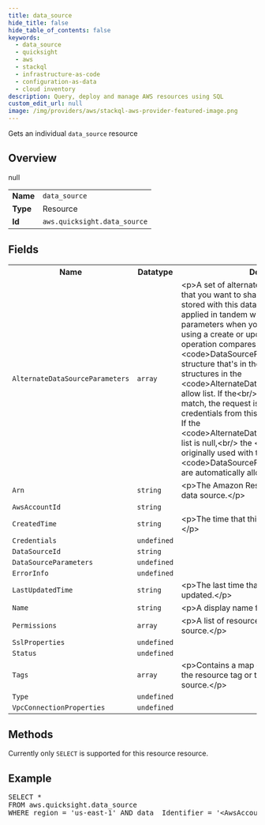 ```yaml
---
title: data_source
hide_title: false
hide_table_of_contents: false
keywords:
  - data_source
  - quicksight
  - aws
  - stackql
  - infrastructure-as-code
  - configuration-as-data
  - cloud inventory
description: Query, deploy and manage AWS resources using SQL
custom_edit_url: null
image: /img/providers/aws/stackql-aws-provider-featured-image.png
---
```

Gets an individual <code>data_source</code> resource

## Overview
<table><tbody>
<tr><td><b>Name</b></td><td><code>data_source</code></td></tr>
<tr><td><b>Type</b></td><td>Resource</td></tr>
null
<tr><td><b>Id</b></td><td><code>aws.quicksight.data_source</code></td></tr>
</tbody></table>

## Fields
<table><tbody>
<tr><th>Name</th><th>Datatype</th><th>Description</th></tr>
<tr><td><code>AlternateDataSourceParameters</code></td><td><code>array</code></td><td>&lt;p&gt;A set of alternate data source parameters that you want to share for the credentials&lt;br&#x2F;&gt;            stored with this data source. The credentials are applied in tandem with the data source&lt;br&#x2F;&gt;            parameters when you copy a data source by using a create or update request. The API&lt;br&#x2F;&gt;            operation compares the &lt;code&gt;DataSourceParameters&lt;&#x2F;code&gt; structure that's in the request&lt;br&#x2F;&gt;            with the structures in the &lt;code&gt;AlternateDataSourceParameters&lt;&#x2F;code&gt; allow list. If the&lt;br&#x2F;&gt;            structures are an exact match, the request is allowed to use the credentials from this&lt;br&#x2F;&gt;            existing data source. If the &lt;code&gt;AlternateDataSourceParameters&lt;&#x2F;code&gt; list is null,&lt;br&#x2F;&gt;            the &lt;code&gt;Credentials&lt;&#x2F;code&gt; originally used with this &lt;code&gt;DataSourceParameters&lt;&#x2F;code&gt;&lt;br&#x2F;&gt;            are automatically allowed.&lt;&#x2F;p&gt;</td></tr>
<tr><td><code>Arn</code></td><td><code>string</code></td><td>&lt;p&gt;The Amazon Resource Name (ARN) of the data source.&lt;&#x2F;p&gt;</td></tr>
<tr><td><code>AwsAccountId</code></td><td><code>string</code></td><td></td></tr>
<tr><td><code>CreatedTime</code></td><td><code>string</code></td><td>&lt;p&gt;The time that this data source was created.&lt;&#x2F;p&gt;</td></tr>
<tr><td><code>Credentials</code></td><td><code>undefined</code></td><td></td></tr>
<tr><td><code>DataSourceId</code></td><td><code>string</code></td><td></td></tr>
<tr><td><code>DataSourceParameters</code></td><td><code>undefined</code></td><td></td></tr>
<tr><td><code>ErrorInfo</code></td><td><code>undefined</code></td><td></td></tr>
<tr><td><code>LastUpdatedTime</code></td><td><code>string</code></td><td>&lt;p&gt;The last time that this data source was updated.&lt;&#x2F;p&gt;</td></tr>
<tr><td><code>Name</code></td><td><code>string</code></td><td>&lt;p&gt;A display name for the data source.&lt;&#x2F;p&gt;</td></tr>
<tr><td><code>Permissions</code></td><td><code>array</code></td><td>&lt;p&gt;A list of resource permissions on the data source.&lt;&#x2F;p&gt;</td></tr>
<tr><td><code>SslProperties</code></td><td><code>undefined</code></td><td></td></tr>
<tr><td><code>Status</code></td><td><code>undefined</code></td><td></td></tr>
<tr><td><code>Tags</code></td><td><code>array</code></td><td>&lt;p&gt;Contains a map of the key-value pairs for the resource tag or tags assigned to the data source.&lt;&#x2F;p&gt;</td></tr>
<tr><td><code>Type</code></td><td><code>undefined</code></td><td></td></tr>
<tr><td><code>VpcConnectionProperties</code></td><td><code>undefined</code></td><td></td></tr>

</tbody></table>

## Methods
Currently only <code>SELECT</code> is supported for this resource resource.

## Example
<pre>
SELECT * 
FROM aws.quicksight.data_source
WHERE region = 'us-east-1' AND data__Identifier = '&lt;AwsAccountId&gt;' AND data__Identifier = '&lt;DataSourceId&gt;'
</pre>
